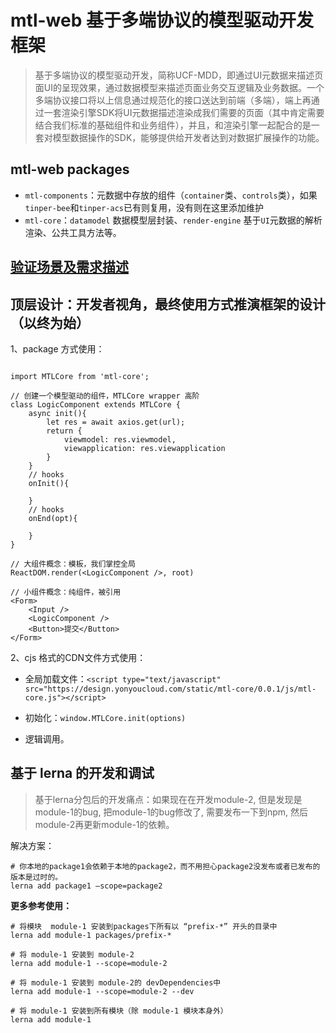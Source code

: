 # mtl-web 基于多端协议的模型驱动开发框架


> 基于多端协议的模型驱动开发，简称UCF-MDD，即通过UI元数据来描述页面UI的呈现效果，通过数据模型来描述页面业务交互逻辑及业务数据。一个多端协议接口将以上信息通过规范化的接口送达到前端（多端），端上再通过一套渲染引擎SDK将UI元数据描述渲染成我们需要的页面（其中肯定需要结合我们标准的基础组件和业务组件），并且，和渲染引擎一起配合的是一套对模型数据操作的SDK，能够提供给开发者达到对数据扩展操作的功能。

## mtl-web packages 

- `mtl-components`：元数据中存放的组件（`container`类、`controls`类），如果`tinper-bee`和`tinper-acs`已有则复用，没有则在这里添加维护
-  `mtl-core`：`datamodel` 数据模型层封装、`render-engine` 基于`UI`元数据的解析渲染、公共工具方法等。

## [验证场景及需求描述](./docs/整体需求描述.md)
 
## 顶层设计：开发者视角，最终使用方式推演框架的设计（以终为始）

1、package 方式使用：

```

import MTLCore from 'mtl-core';

// 创建一个模型驱动的组件，MTLCore wrapper 高阶
class LogicComponent extends MTLCore {
    async init(){
        let res = await axios.get(url);
        return {
            viewmodel: res.viewmodel,
            viewapplication: res.viewapplication
        }
    }
    // hooks
    onInit(){

    }
    // hooks
    onEnd(opt){

    }
}

// 大组件概念：模板，我们掌控全局
ReactDOM.render(<LogicComponent />, root)

// 小组件概念：纯组件，被引用
<Form>
    <Input />
    <LogicComponent />
    <Button>提交</Button>
</Form>

```

2、cjs 格式的CDN文件方式使用：

- 全局加载文件：`<script type="text/javascript" src="https://design.yonyoucloud.com/static/mtl-core/0.0.1/js/mtl-core.js"></script>`

- 初始化：`window.MTLCore.init(options)`
- 逻辑调用。



## 基于 lerna 的开发和调试

> 基于lerna分包后的开发痛点：如果现在在开发module-2, 但是发现是module-1的bug, 把module-1的bug修改了, 需要发布一下到npm, 然后module-2再更新module-1的依赖。

解决方案：
```
# 你本地的package1会依赖于本地的package2，而不用担心package2没发布或者已发布的版本是过时的。
lerna add package1 –scope=package2

```

**更多参考使用：**

```
# 将模块  module-1 安装到packages下所有以 “prefix-*” 开头的目录中
lerna add module-1 packages/prefix-*

# 将 module-1 安装到 module-2
lerna add module-1 --scope=module-2

# 将 module-1 安装到 module-2的 devDependencies中
lerna add module-1 --scope=module-2 --dev

# 将 module-1 安装到所有模块（除 module-1 模块本身外）
lerna add module-1
```